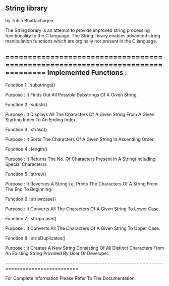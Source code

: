 String library
---------------------

by Tuhin Bhattacharjee

The String library is an attempt to provide improved string processing
functionality to the C language. The String library enables 
advanced string manipulation functions which are orginally 
not present in the C language. 

===============================================================================
Implemented Functions :
----------------------
Function 1 : substrings()

Purpose : It Finds Out All Possible Substrings Of A Given String.

Function 2 : substr()

Purpose : It Displays All The Characters Of A Given String From A Given Starting Index To An Ending Index.

Function 3 : strasc()

Purpose : It Sorts The Characters Of A Given String In Ascending Order.

Function 4 : length()

Purpose : It Returns The No. Of Characters Present In A String(Including Special Characters).

Function 5 : strrev()

Purpose : It Reverses A String i.e. Prints The Characters Of A String From The End To Beginning.

Function 6 : strlwrcase()

Purpose : It Converts All The Characters Of A Given String To Lower Case.

Function 7 : struprcase()

Purpose : It Converts All The Characters Of A Given String To Upper Case.

Function 8 : stripDuplicates()

Purpose : It Creates A New String Consisting Of All Distinct Characters From An Existing String Provided By User Or Developer.

===============================================================================

For Complete Information Please Refer To The Documentation.
